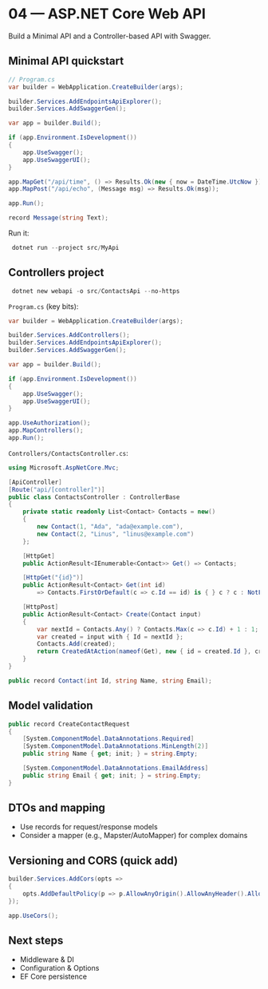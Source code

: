 # 04 — ASP.NET Core Web API

Build a Minimal API and a Controller-based API with Swagger.

## Minimal API quickstart
```csharp
// Program.cs
var builder = WebApplication.CreateBuilder(args);

builder.Services.AddEndpointsApiExplorer();
builder.Services.AddSwaggerGen();

var app = builder.Build();

if (app.Environment.IsDevelopment())
{
    app.UseSwagger();
    app.UseSwaggerUI();
}

app.MapGet("/api/time", () => Results.Ok(new { now = DateTime.UtcNow }));
app.MapPost("/api/echo", (Message msg) => Results.Ok(msg));

app.Run();

record Message(string Text);
```

Run it:
```powershell
 dotnet run --project src/MyApi
```

## Controllers project
```powershell
 dotnet new webapi -o src/ContactsApi --no-https
```

`Program.cs` (key bits):
```csharp
var builder = WebApplication.CreateBuilder(args);

builder.Services.AddControllers();
builder.Services.AddEndpointsApiExplorer();
builder.Services.AddSwaggerGen();

var app = builder.Build();

if (app.Environment.IsDevelopment())
{
    app.UseSwagger();
    app.UseSwaggerUI();
}

app.UseAuthorization();
app.MapControllers();
app.Run();
```

`Controllers/ContactsController.cs`:
```csharp
using Microsoft.AspNetCore.Mvc;

[ApiController]
[Route("api/[controller]")]
public class ContactsController : ControllerBase
{
    private static readonly List<Contact> Contacts = new()
    {
        new Contact(1, "Ada", "ada@example.com"),
        new Contact(2, "Linus", "linus@example.com")
    };

    [HttpGet]
    public ActionResult<IEnumerable<Contact>> Get() => Contacts;

    [HttpGet("{id}")]
    public ActionResult<Contact> Get(int id)
        => Contacts.FirstOrDefault(c => c.Id == id) is { } c ? c : NotFound();

    [HttpPost]
    public ActionResult<Contact> Create(Contact input)
    {
        var nextId = Contacts.Any() ? Contacts.Max(c => c.Id) + 1 : 1;
        var created = input with { Id = nextId };
        Contacts.Add(created);
        return CreatedAtAction(nameof(Get), new { id = created.Id }, created);
    }
}

public record Contact(int Id, string Name, string Email);
```

## Model validation
```csharp
public record CreateContactRequest
{
    [System.ComponentModel.DataAnnotations.Required]
    [System.ComponentModel.DataAnnotations.MinLength(2)]
    public string Name { get; init; } = string.Empty;

    [System.ComponentModel.DataAnnotations.EmailAddress]
    public string Email { get; init; } = string.Empty;
}
```

## DTOs and mapping
- Use records for request/response models
- Consider a mapper (e.g., Mapster/AutoMapper) for complex domains

## Versioning and CORS (quick add)
```csharp
builder.Services.AddCors(opts =>
{
    opts.AddDefaultPolicy(p => p.AllowAnyOrigin().AllowAnyHeader().AllowAnyMethod());
});

app.UseCors();
```

## Next steps
- Middleware & DI
- Configuration & Options
- EF Core persistence
